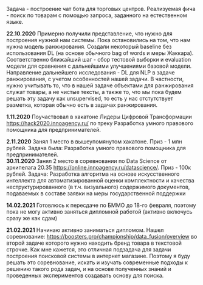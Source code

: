 Задача - построение чат бота для торговых центров. Реализуемая фича - поиск по товарам с помощью запроса, заданного на естественном языке.

**22.10.2020** Примерно получили представление, что нужно для построения нужной нам системы. Пока остановились на том, что нам нужна модель ранжирования. Создали некоторый baseline без использования DL (на основе обычного bag of words и меры Жаккара). Соответственно ближайший шаг - сбор тестовой выборки и evaluation модели для сравнения с дальнейшими улучшениями базовой модели. Направление дальнейшего исследования - DL для NLP в задаче ранжирования, с учетом особенностей нашей задачи. В частности, нужно учитывать то, что в нашей задаче объектами для ранжирования служат товары, а не чистые тексты, а также то, что мы пока будем решать эту задачу как unsupervised, то есть у нас отстутствует разметка, которая обычно есть в задачах ранжирования.


**1.11.2020** Поучаствовал в хакатоне Лидеры Цифровой Трансформации https://hack2020.innoagency.ru/ по треку Разработка умного правового помощника для предпринимателей.

**2.11.2020** Занял 1 место в вышеупомянутом хакатоне. Приз - 1 млн рублей. Задача была: Разработка умного правового помощника для предпринимателей.<br>
**30.11.2020** Занял 2 место в соревновании по Data Science от архипелага 20.35 https://online.innoagency.ru/datascience/. Приз - 100к рублей. Задача: Разработка алгоритма на основе искусственного интеллекта для автоматизированной оценки комплектности и качества неструктурированного (в т.ч. визуального) содержимого документов, подаваемых в составе заявки на меры государственной поддержки

**14.02.2021** Готовлюсь к пересдаче по БММО до 18-го февраля, поэтому пока не могу активно заняться дипломной работой (активно включусь сразу же как сдам)

**21.02.2021** Начинаю активно заниматься дипломом. Нашел соревнование: https://boosters.pro/championship/data_fusion/overview во второй задаче которого нужно находить бренд товара в текстовой строчке. Как мне кажется, это отличная подзадача для задачи построения поисковой системы в интернет магазине. Поэтому я буду решать это соревнование, искать и изучать современные подходы к решению такого рода задач, и на основе полученных знаний и проведенных экспериментов создавать основу для поиска.
